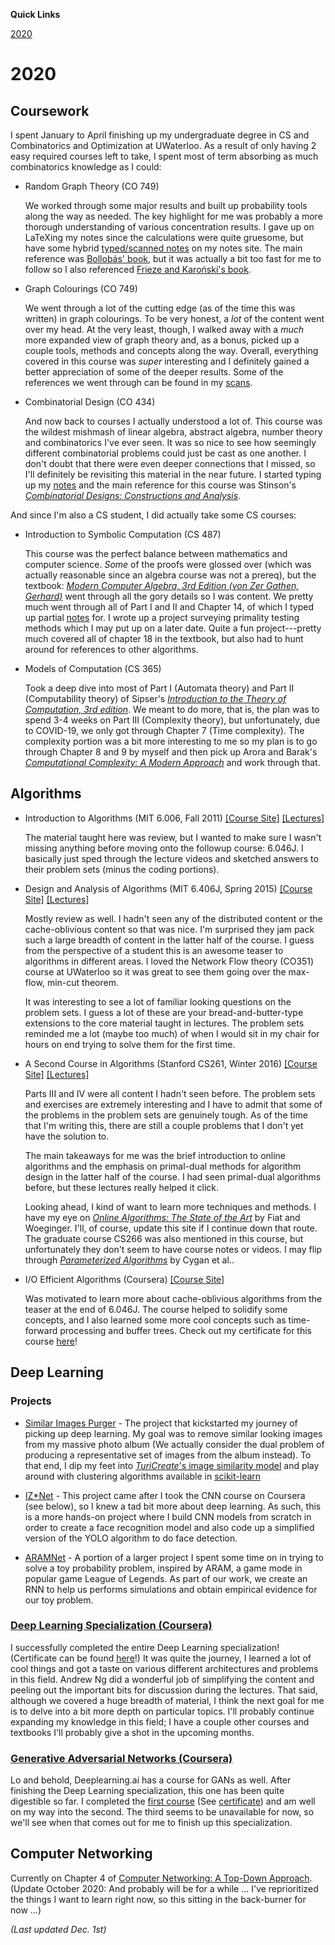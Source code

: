 **Quick Links**

[2020](#2020)

# 2020

## Coursework

I spent January to April finishing up my undergraduate degree in CS and Combinatorics and Optimization at UWaterloo.
As a result of only having 2 easy required courses left to take, I spent most of term absorbing as much combinatorics knowledge as I could:

- Random Graph Theory (CO 749)

    We worked through some major results and built up probability tools along the way as needed.
    The key highlight for me was probably a more thorough understanding of various concentration results.
    I gave up on LaTeXing my notes since the calculations were quite gruesome, but have some hybrid [typed/scanned notes](https://nicholaspun.github.io/course-notes/co749_random/co749.pdf) on my notes site.
    The main reference was [Bollobás' book](https://www.cambridge.org/core/books/random-graphs/E21023008001CFA182CE666F5028489F), but it was actually a bit too fast for me to follow so I also referenced [Frieze and Karoński's book](https://www.cambridge.org/us/academic/subjects/mathematics/discrete-mathematics-information-theory-and-coding/introduction-random-graphs?format=HB).

- Graph Colourings (CO 749)

    We went through a lot of the cutting edge (as of the time this was written) in graph colourings.
    To be very honest, a _lot_ of the content went over my head.
    At the very least, though, I walked away with a _much_ more expanded view of graph theory and, as a bonus, picked up a couple tools, methods and concepts along the way.
    Overall, everything covered in this course was _super_ interesting and I definitely gained a better appreciation of some of the deeper results.
    Some of the references we went through can be found in my [scans](https://nicholaspun.github.io/course-notes/co749_colourings/co749.pdf).

- Combinatorial Design (CO 434)

    And now back to courses I actually understood a lot of.
    This course was the wildest mishmash of linear algebra, abstract algebra, number theory and combinatorics I've ever seen.
    It was so nice to see how seemingly different combinatorial problems could just be cast as one another.
    I don't doubt that there were even deeper connections that I missed, so I'll definitely be revisiting this material in the near future.
    I started typing up my [notes](https://nicholaspun.github.io/course-notes/co434/co434.pdf) and the main reference for this course was Stinson's _[Combinatorial Designs: Constructions and Analysis](https://www.springer.com/gp/book/9780387954875)_.

And since I'm also a CS student, I did actually take some CS courses:

- Introduction to Symbolic Computation (CS 487)

    This course was the perfect balance between mathematics and computer science.
    _Some_ of the proofs were glossed over (which was actually reasonable since an algebra course was not a prereq), but the textbook: _[Modern Computer Algebra, 3rd Edition (von Zer Gathen, Gerhard)](https://www.cambridge.org/core/books/modern-computer-algebra/DB3563D4013401734851CF683D2F03F0#)_ went through all the gory details so I was content.
    We pretty much went through all of Part I and II and Chapter 14, of which I typed up partial [notes](https://nicholaspun.github.io/course-notes/cs487/cs487.pdf) for. 
    I wrote up a project surveying primality testing methods which I may put up on a later date.
    Quite a fun project---pretty much covered all of chapter 18 in the textbook, but also had to hunt around for references to other algorithms.

- Models of Computation (CS 365)

    Took a deep dive into most of Part I (Automata theory) and Part II (Computability theory) of Sipser's _[Introduction to the Theory of Computation, 3rd edition](https://math.mit.edu/~sipser/book.html)_.
    We meant to do more, that is, the plan was to spend 3-4 weeks on Part III (Complexity theory), but unfortunately, due to COVID-19, we only got through Chapter 7 (Time complexity).
    The complexity portion was a bit more interesting to me so my plan is to go through Chapter 8 and 9 by myself and then pick up Arora and Barak's _[Computational Complexity: A Modern Approach](http://theory.cs.princeton.edu/complexity/)_ and work through that.


## Algorithms

- Introduction to Algorithms (MIT 6.006, Fall 2011) 
[[Course Site]](https://ocw.mit.edu/courses/electrical-engineering-and-computer-science/6-006-introduction-to-algorithms-fall-2011/index.htm)
[[Lectures]](https://www.youtube.com/playlist?list=PLUl4u3cNGP61Oq3tWYp6V_F-5jb5L2iHb)


    The material taught here was review, but I wanted to make sure I wasn't missing anything before moving onto the followup course: 6.046J.
    I basically just sped through the lecture videos and sketched answers to their problem sets (minus the coding portions).

- Design and Analysis of Algorithms (MIT 6.406J, Spring 2015)
[[Course Site]](https://ocw.mit.edu/courses/electrical-engineering-and-computer-science/6-046j-design-and-analysis-of-algorithms-spring-2015/)
[[Lectures]](https://www.youtube.com/playlist?list=PLUl4u3cNGP6317WaSNfmCvGym2ucw3oGp)

    Mostly review as well.
    I hadn't seen any of the distributed content or the cache-oblivious content so that was nice.
    I'm surprised they jam pack such a large breadth of content in the latter half of the course.
    I guess from the perspective of a student this is an awesome teaser to algorithms in different areas.
    I loved the Network Flow theory (CO351) course at UWaterloo so it was great to see them going over the max-flow, min-cut theorem.

    It was interesting to see a lot of familiar looking questions on the problem sets.
    I guess a lot of these are your bread-and-butter-type extensions to the core material taught in lectures.
    The problem sets reminded me a lot (maybe too much) of when I would sit in my chair for hours on end trying to solve them for the first time.

- A Second Course in Algorithms (Stanford CS261, Winter 2016)
[[Course Site]](http://timroughgarden.org/w16/w16.html)
[[Lectures]](https://www.youtube.com/playlist?list=PLEGCF-WLh2RJh2yDxlJJjnKswWdoO8gAc)
    
    Parts III and IV were all content I hadn't seen before.
    The problem sets and exercises are extremely interesting and I have to admit that some of the problems in the problem sets are genuinely tough.
    As of the time that I'm writing this, there are still a couple problems that I don't yet have the solution to.

    The main takeaways for me was the brief introduction to online algorithms and the emphasis on primal-dual methods for algorithm design in the latter half of the course.
    I had seen primal-dual algorithms before, but these lectures really helped it click.

    Looking ahead, I kind of want to learn more techniques and methods.
    I have my eye on [_Online Algorithms: The State of the Art_](https://link.springer.com/book/10.1007/BFb0029561) by Fiat and Woeginger.
    I'll, of course, update this site if I continue down that route.
    The graduate course CS266 was also mentioned in this course, but unfortunately they don't seem to have course notes or videos.
    I may flip through [_Parameterized Algorithms_](https://www.springer.com/gp/book/9783319212746) by Cygan et al..

- I/O Efficient Algorithms (Coursera) [[Course Site]](https://www.coursera.org/learn/io-efficient-algorithms)

    Was motivated to learn more about cache-oblivious algorithms from the teaser at the end of 6.046J.
    The course helped to solidify some concepts, and I also learned some more cool concepts such as time-forward processing and buffer trees.
    Check out my certificate for this course [here](https://www.coursera.org/account/accomplishments/certificate/PR2Z7JQ93Z8Y)!

<!-- - [Algorithmic Lower Bounds: Fun with Hardness Proofs (6.890, Fall 2014)](https://ocw.mit.edu/courses/electrical-engineering-and-computer-science/6-890-algorithmic-lower-bounds-fun-with-hardness-proofs-fall-2014/): In-progess -->

<!-- - [Advanced Data Structures (6.851, Spring 2012)](https://ocw.mit.edu/courses/electrical-engineering-and-computer-science/6-851-advanced-data-structures-spring-2012/index.htm): In-progress -->


## Deep Learning

### Projects

- [Similar Images Purger](https://github.com/nicholaspun/similar-images-purger) -
The project that kickstarted my journey of picking up deep learning.
My goal was to remove similar looking images from my massive photo album (We actually consider the dual problem of producing a representative set of images from the album instead).
To that end, I dip my feet into [_TuriCreate_'s image similarity model](https://apple.github.io/turicreate/docs/userguide/image_similarity/) and play around with clustering algorithms available in [scikit-learn](https://scikit-learn.org/stable/)

- [IZ*Net](https://github.com/nicholaspun/IZ-Net) -
This project came after I took the CNN course on Coursera (see below), so I knew a tad bit more about deep learning.
As such, this is a more hands-on project where I build CNN models from scratch in order to create a face recognition model and also code up a simplified version of the YOLO algorithm to do face detection.

- [ARAMNet](https://github.com/nicholaspun/ARAMNet) -
A portion of a larger project I spent some time on in trying to solve a toy probability problem, inspired by ARAM, a game mode in popular game League of Legends.
As part of our work, we create an RNN to help us performs simulations and obtain empirical evidence for our toy problem.

### [Deep Learning Specialization (Coursera)](https://www.coursera.org/specializations/deep-learning)

I successfully completed the entire Deep Learning specialization!
(Certificate can be found [here](https://coursera.org/share/fc71fc75bc6bf0057ad12224e0b438f3)!)
It was quite the journey, I learned a lot of cool things and got a taste on various different architectures and problems in this field.
Andrew Ng did a wonderful job of simplifying the content and peeling out the important bits for discussion during the lectures.
That said, although we covered a huge breadth of material, I think the next goal for me is to delve into a bit more depth on particular topics.
I'll probably continue expanding my knowledge in this field; I have a couple other courses and textbooks I'll probably give a shot in the upcoming months.

### [Generative Adversarial Networks (Coursera)](https://www.coursera.org/specializations/generative-adversarial-networks-gans)

Lo and behold, Deeplearning.ai has a course for GANs as well.
After finishing the Deep Learning specialization, this one has been quite digestible so far.
I completed the [first course](https://www.coursera.org/learn/build-basic-generative-adversarial-networks-gans) (See [certificate](https://www.coursera.org/account/accomplishments/certificate/W4UW5T563DC3)) and am well on my way into the second. 
The third seems to be unavailable for now, so we'll see when that comes out for me to finish up this specialization.

## Computer Networking

Currently on Chapter 4 of [Computer Networking: A Top-Down Approach](https://www.pearson.com/us/higher-education/program/Kurose-Computer-Networking-A-Top-Down-Approach-7th-Edition/PGM1101673.html).
(Update October 2020: And probably will be for a while ... I've reprioritized the things I want to learn right now, so this sitting in the back-burner for now ...)

_(Last updated Dec. 1st)_

